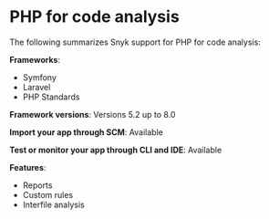 # PHP for code analysis

The following summarizes Snyk support for PHP for code analysis:

**Frameworks**:&#x20;

* Symfony
* Laravel
* PHP Standards

**Framework versions**: Versions 5.2 up to 8.0

**Import your app through SCM**: Available

**Test or monitor your app through CLI and IDE**: Available

**Features**:&#x20;

* Reports&#x20;
* Custom rules
* Interfile analysis
